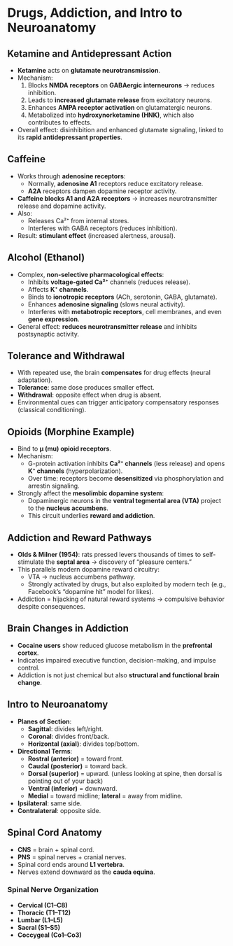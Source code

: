 
# **Drugs, Addiction, and Intro to Neuroanatomy**
## **Ketamine and Antidepressant Action**
- **Ketamine** acts on **glutamate neurotransmission**.
- Mechanism:
    1. Blocks **NMDA receptors** on **GABAergic interneurons** → reduces inhibition.
    2. Leads to **increased glutamate release** from excitatory neurons.
    3. Enhances **AMPA receptor activation** on glutamatergic neurons.
    4. Metabolized into **hydroxynorketamine (HNK)**, which also contributes to effects.
- Overall effect: disinhibition and enhanced glutamate signaling, linked to its **rapid antidepressant properties**.
## **Caffeine**
- Works through **adenosine receptors**:
    - Normally, **adenosine A1** receptors reduce excitatory release.
    - **A2A** receptors dampen dopamine receptor activity.
- **Caffeine blocks A1 and A2A receptors** → increases neurotransmitter release and dopamine activity.
- Also:
    - Releases Ca²⁺ from internal stores.
    - Interferes with GABA receptors (reduces inhibition).
- Result: **stimulant effect** (increased alertness, arousal).
## **Alcohol (Ethanol)**
- Complex, **non-selective pharmacological effects**:
    - Inhibits **voltage-gated Ca²⁺** channels (reduces release).
    - Affects **K⁺ channels**.
    - Binds to **ionotropic receptors** (ACh, serotonin, GABA, glutamate).
    - Enhances **adenosine signaling** (slows neural activity).
    - Interferes with **metabotropic receptors**, cell membranes, and even **gene expression**.
- General effect: **reduces neurotransmitter release** and inhibits postsynaptic activity.
## **Tolerance and Withdrawal**
- With repeated use, the brain **compensates** for drug effects (neural adaptation).
- **Tolerance**: same dose produces smaller effect.
- **Withdrawal**: opposite effect when drug is absent.
- Environmental cues can trigger anticipatory compensatory responses (classical conditioning).
## **Opioids (Morphine Example)**
- Bind to **μ (mu) opioid receptors**.
- Mechanism:
    - G-protein activation inhibits **Ca²⁺ channels** (less release) and opens **K⁺ channels** (hyperpolarization).
    - Over time: receptors become **desensitized** via phosphorylation and arrestin signaling.
- Strongly affect the **mesolimbic dopamine system**:
    - Dopaminergic neurons in the **ventral tegmental area (VTA)** project to the **nucleus accumbens**.
    - This circuit underlies **reward and addiction**.
## **Addiction and Reward Pathways**
- **Olds & Milner (1954)**: rats pressed levers thousands of times to self-stimulate the **septal area** → discovery of “pleasure centers.”
- This parallels modern dopamine reward circuitry:
    - VTA → nucleus accumbens pathway.
    - Strongly activated by drugs, but also exploited by modern tech (e.g., Facebook’s “dopamine hit” model for likes).
- Addiction = hijacking of natural reward systems → compulsive behavior despite consequences.
## **Brain Changes in Addiction**
- **Cocaine users** show reduced glucose metabolism in the **prefrontal cortex**.
- Indicates impaired executive function, decision-making, and impulse control.
- Addiction is not just chemical but also **structural and functional brain change**.
## **Intro to Neuroanatomy**
- **Planes of Section**:
    - **Sagittal**: divides left/right.
    - **Coronal**: divides front/back.
    - **Horizontal (axial)**: divides top/bottom.
- **Directional Terms**:
    - **Rostral (anterior)** = toward front.
    - **Caudal (posterior)** = toward back.
    - **Dorsal (superior)** = upward. (unless looking at spine, then dorsal is pointing out of your back)
    - **Ventral (inferior)** = downward.
    - **Medial** = toward midline; **lateral** = away from midline.
- **Ipsilateral**: same side.
- **Contralateral**: opposite side.
## **Spinal Cord Anatomy**
- **CNS** = brain + spinal cord.
- **PNS** = spinal nerves + cranial nerves.
- Spinal cord ends around **L1 vertebra**.
- Nerves extend downward as the **cauda equina**.
### **Spinal Nerve Organization**
- **Cervical (C1–C8)**
- **Thoracic (T1–T12)**
- **Lumbar (L1–L5)**
- **Sacral (S1–S5)**
- **Coccygeal (Co1–Co3)**